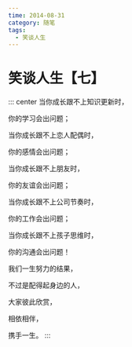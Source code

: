 ```yaml
---
time: 2014-08-31
category: 随笔
tags:
  - 笑谈人生
---
```


# 笑谈人生【七】

::: center
当你成长跟不上知识更新时，

你的学习会出问题；

当你成长跟不上恋人配偶时，

你的感情会出问题；

当你成长跟不上朋友时，

你的友谊会出问题；

当你成长跟不上公司节奏时，

你的工作会出问题；

当你成长跟不上孩子思维时，

你的沟通会出问题！

我们一生努力的结果，

不过是配得起身边的人，

大家彼此欣赏，

相依相伴，

携手一生。
:::
